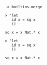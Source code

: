 ```ucm
.> builtins.merge
```

```unison
> 'let
   id x = sq x
   ()

sq x = x Nat.* x
```

```unison
> 'let
   id x = sq x
   ()

sq x = x Nat.* x
```
